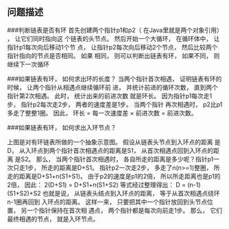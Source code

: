 ## 问题描述
###判断链表是否有环
首先创建两个指针p1和p2（ 在Java里就是两个对象引用） ， 让它们同时指向这
个链表的头节点。 然后开始一个大循环， 在循环体中， 让指针p1每次向后移动1个节
点， 让指针p2每次向后移动2个节点， 然后比较两个指针指向的节点是否相同。 如果
相同， 则可以判断出链表有环， 如果不同， 则继续下一次循环

###如果链表有环， 如何求出环的长度？
当两个指针首次相遇， 证明链表有环的时候， 让两个指针从相遇点继续循环前
进， 并统计前进的循环次数， 直到两个指针第2次相遇。 此时， 统计出来的前进次数
就是环长。
因为指针p1每次走1步， 指针p2每次走2步， 两者的速度差是1步。 当两个指针
再次相遇时， p2比p1多走了整整1圈。
因此， 环长 = 每一次速度差 × 前进次数 = 前进次数。

###如果链表有环， 如何求出入环节点？

上图是对有环链表所做的一个抽象示意图。 假设从链表头节点到入环点的距离
是D， 从入环点到两个指针首次相遇点的距离是S1， 从首次相遇点回到入环点的距离
是S2。
那么， 当两个指针首次相遇时， 各自所走的距离是多少呢？指针p1一次只走1步， 所走的距离是D+S1。
指针p2一次走2步， 多走了n(n>=1)整圈， 所走的距离是D+S1+n(S1+S1)。
由于p2的速度是p1的2倍， 所以所走距离也是p1的2倍， 因此：
2(D+S1) = D+S1+n(S1+S2)
等式经过整理得出：
D = (n-1)(S1+S2)+S2
也就是说， 从链表头结点到入环点的距离， 等于从首次相遇点绕环n-1圈再回到
入环点的距离。
这样一来， 只要把其中一个指针放回到头节点位置， 另一个指针保持在首次相
遇点， 两个指针都是每次向前走1步。 那么， 它们最终相遇的节点， 就是入环节点。

